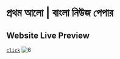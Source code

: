 # প্রথম আলো | বাংলা নিউজ পেপার
## Website Live Preview

[`click`](
https://imzuyel.github.io/prothomalo-ui/)
![6](https://user-images.githubusercontent.com/43112820/181876915-fc014c1b-2948-4f0c-931d-b856c1adbd78.png)
